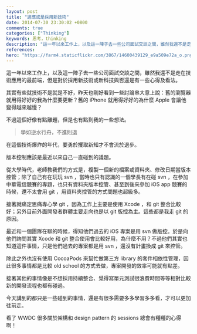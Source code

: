 ```yaml
---
layout: post
title: "適應或是採用新技術"
date: 2014-07-30 23:30:02 +0800
comments: true
categories: ["Thinking"]
keywords: 思考，thinking
description: "這一年以來工作上，以及這一陣子去一些公司面試交談之間，雖然我還不是走在技術應用的最前端，但是對於採用新技術或新科技與否還是有一些心得及看法。"
references:
hero: "https://farm4.staticflickr.com/3867/14600439129_e9a509e72a_o.png"
---
```


這一年以來工作上，以及這一陣子去一些公司面試交談之間，雖然我還不是走在技術應用的最前端，但是對於採用新技術或新科技與否還是有一些心得及看法。

<!-- more -->

其實有些就技術不是就是不好，昨天也剛好看到一些討論串大意上說：舊的瀏覽器就用得好好的我為什麼要更新？舊的 iPhone 就用得好好的為什麼 Apple 會讓他變得越來越慢？

不過這個好像有點離題，但是也有點到我的一些想法。

> 學如逆水行舟，不進則退

在這個技術爆炸的年代，要勇於攫取新知才不會流於退步。

版本控制應該是最近以來自己一直碰到的議題。

從大學時代，老師教我們的方式是，複製一個新的檔案或資料夾、修改日期當版本控管；除了自己有在玩玩 svn ，當時也只有認識的一個學長有在碰 svn ，在參加中華電信競賽的專題，也只有資料夾版本控管、甚至到後來參加 iOS app 競賽的時候，還不太會用 git ，用資料夾控管的方式問題也超級多。

接著就痛定思痛專心學 git ，因為工作上主要是使用 Xcode ，和 git 整合比較好；另外目前外面開發者群體主要走向也是以 git 版控為主。這些都是我走 git 的原因。

最近和一個團隊在聊的時候，得知他們過去的 iOS 專案是用 svn 做版控。於是向他們詢問其實 Xcode 和 git 整合使用會比較好用，為什麼不用？不過他們其實也知道這件事情，只是他們過去的專案都是用 svn ，還沒有計畫換成 git 來控管。

除此之外也沒有使用 CocoaPods 來幫忙做第三方 library 的套件相依性管理，因此很多事情都是比較 old school 的方式去做，專案開發的效率可能就有點差。

接著其他的事情像是不想採用持續整合、覺得寫單元測試很浪費時間等等相對比較新的開發流程也都有碰過。

今天講到的都只是一些碰到的事情，還是有很多需要多多學習多多看，才可以更加往前走。

看了 WWDC 很多關於架構和 design pattern 的 sessions 總會有種種的心得啊！
